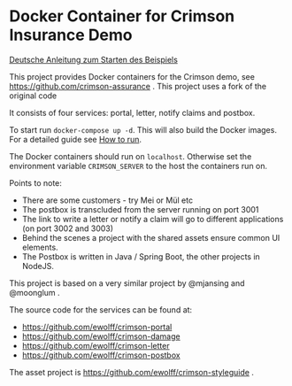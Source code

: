 # Docker Container for Crimson Insurance Demo

[Deutsche Anleitung zum Starten des Beispiels](WIE-LAUFEN.md)

This project provides Docker containers for the Crimson demo, see
https://github.com/crimson-assurance . This project uses a fork of the
original code

It consists of four services: portal, letter, notify claims and
postbox.

To start run `docker-compose up -d`. This will also build
the Docker images. For a detailed guide see
[How to run](HOW-TO-RUN.md).

The Docker containers should run on `localhost`. Otherwise set the
environment variable `CRIMSON_SERVER` to the host the containers run on.

Points to note:

* There are some customers - try Mei or Mül etc
* The postbox is transcluded from the server running on port 3001
* The link to write a letter or notify a claim will go to different
  applications (on port 3002 and 3003)
* Behind the scenes a project with the shared assets ensure common UI
elements.
* The Postbox is written in Java / Spring Boot, the other projects in NodeJS.

This project is based on a very similar project by @mjansing and
@moonglum .

The source code for the services can be found at:

* https://github.com/ewolff/crimson-portal
* https://github.com/ewolff/crimson-damage
* https://github.com/ewolff/crimson-letter
* https://github.com/ewolff/crimson-postbox

The asset project is https://github.com/ewolff/crimson-styleguide .
